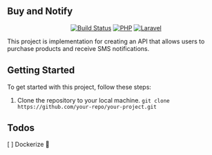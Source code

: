 ## Buy and Notify

<p align="center">
<a href="https://github.com/danialhatami/buy-n-notify/actions"><img src="https://github.com/danialhatami/buy-n-notify/workflows/tests/badge.svg" alt="Build Status"></a>
<a href="https://github.com/danialhatami/buy-n-notify/actions"><img src="https://img.shields.io/badge/PHP-8.1-blue" alt="PHP"></a>
<a href="https://github.com/danialhatami/buy-n-notify/"><img src="https://img.shields.io/badge/laravel-10-red" alt="Laravel"></a>
</p>

This project is implementation for creating an API that allows users to purchase products and receive SMS notifications.

## Getting Started

To get started with this project, follow these steps:

1. Clone the repository to your local machine.
   ```git clone https://github.com/your-repo/your-project.git```

## Todos
[ ] Dockerize :tada:
